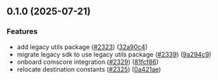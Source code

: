 ## 0.1.0 (2025-07-21)


### Features

* add legacy utils package ([#2323](https://github.com/rudderlabs/rudder-sdk-js/issues/2323)) ([32a90c4](https://github.com/rudderlabs/rudder-sdk-js/commit/32a90c4417b747f4da2b1027249ccfbab1d075fd))
* migrate legacy sdk to use legacy utils package ([#2339](https://github.com/rudderlabs/rudder-sdk-js/issues/2339)) ([9a294c9](https://github.com/rudderlabs/rudder-sdk-js/commit/9a294c9ef1c2198d7fe4752b19e831958af7902e))
* onboard comscore integration ([#2329](https://github.com/rudderlabs/rudder-sdk-js/issues/2329)) ([81fcf86](https://github.com/rudderlabs/rudder-sdk-js/commit/81fcf865a7be735679eb391cb91b03494a434980))
* relocate destination constants ([#2325](https://github.com/rudderlabs/rudder-sdk-js/issues/2325)) ([0a421ae](https://github.com/rudderlabs/rudder-sdk-js/commit/0a421ae9f5c38556a3fa9487f16cdcea66921064))

